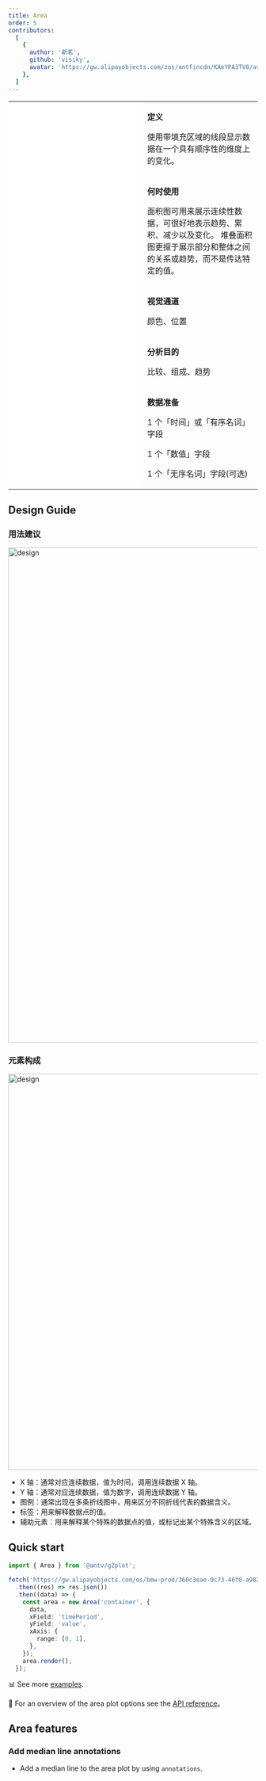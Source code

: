 ```yaml
---
title: Area
order: 5
contributors:
  [
    {
      author: '新茗',
      github: 'visiky',
      avatar: 'https://gw.alipayobjects.com/zos/antfincdn/KAeYPA3TV0/avatar.jpeg',
    },
  ]
---
```


<div class="manual-docs">
  <div data-card-type="block" data-lake-card="table" id="pLwYV" class="">
      <table
        class="lake-table"
        style="width: 100%; outline: none; border-collapse: collapse"
      >
        <colgroup>
          <col width="425" span="1" />
          <col width="340" span="1" />
        </colgroup>
        <tbody>
          <tr style="height: 33px">
            <td colspan="1" rowspan="5" style="background: #fff">
              <Playground path="area/basic/demo/basic.ts"></playground>
            </td>
            <td class="style1">
              <p><strong>定义</strong></p>
              <p>
                <span class="lake-fontsize-12"
                  >使用带填充区域的线段显示数据在一个具有顺序性的维度上的变化。</span
                >
              </p>
            </td>
          </tr>
            <tr style="height: 33px">
            <td class="style1">
              <p><strong>何时使用</strong></p>
              <p><span class="lake-fontsize-12">面积图可用来展示连续性数据，可很好地表示趋势、累积、减少以及变化。
               堆叠面积图更擅于展示部分和整体之间的关系或趋势，而不是传达特定的值。</span></p>
            </td>
          </tr>
          <tr style="height: 33px">
            <td class="style1">
              <p><strong>视觉通道</strong></p>
              <p><span class="lake-fontsize-12">颜色、位置</span></p>
            </td>
          </tr>
          <tr style="height: 33px">
            <td colspan="1">
              <p><strong>分析目的</strong></p>
              <p><span class="lake-fontsize-12">比较、组成、趋势</span></p>
            </td>
          </tr>
          <tr style="height: 33px">
            <td colspan="1">
              <p><strong>数据准备</strong></p>
              <p>
                <span class="lake-fontsize-12">1 个「时间」或「有序名词」字段</span>
              </p>
              <p><span class="lake-fontsize-12">1 个「数值」字段</span></p>
              <p>
                <span class="lake-fontsize-12">1 个「无序名词」字段(可选)</span>
              </p>
            </td>
          </tr>
        </tbody>
      </table>
    </div>

## Design Guide

### 用法建议

<img alt="design" src="https://gw.alipayobjects.com/mdn/rms_d314dd/afts/img/A*apZASYZEX68AAAAAAAAAAABkARQnAQ" width="1000">

### 元素构成

<img alt="design" src="https://gw.alipayobjects.com/mdn/rms_d314dd/afts/img/A*ENU-Q78K3w8AAAAAAAAAAABkARQnAQ" width="800">

<div class="design-guide-list">

- X 轴：通常对应连续数据，值为时间，调用连续数据 X 轴。
- Y 轴：通常对应连续数据，值为数字，调用连续数据 Y 轴。
- 图例：通常出现在多条折线图中，用来区分不同折线代表的数据含义。
- 标签：用来解释数据点的值。
- 辅助元素：用来解释某个特殊的数据点的值，或标记出某个特殊含义的区域。

</div>

## Quick start

<div class='sign'>

```ts
import { Area } from '@antv/g2plot';

fetch('https://gw.alipayobjects.com/os/bmw-prod/360c3eae-0c73-46f0-a982-4746a6095010.json')
  .then((res) => res.json())
  .then((data) => {
    const area = new Area('container', {
      data,
      xField: 'timePeriod',
      yField: 'value',
      xAxis: {
        range: [0, 1],
      },
    });
    area.render();
  });
```

</div>

📊 See more <a href="/en/examples/area/basic" target='blank'>examples</a>.

🎨 For an overview of the area plot options see the [API reference](/en/docs/api/plots/area)。

## Area features

### Add median line annotations

- Add a median line to the area plot by using `annotations`.

<Playground path="component/annotation/demo/area-with-line-annotation.ts" rid="area-line-annotations"></playground>

</div>
